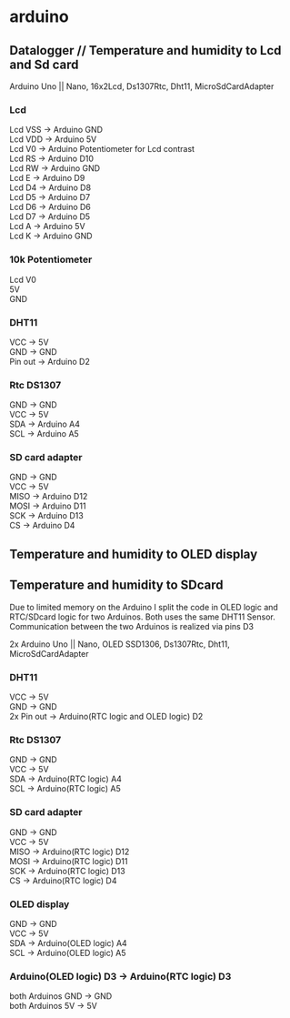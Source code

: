 # arduino
## Datalogger // Temperature and humidity to Lcd and Sd card 
Arduino Uno || Nano, 16x2Lcd, Ds1307Rtc, Dht11, MicroSdCardAdapter

### Lcd
Lcd VSS -> Arduino GND
<br/>
Lcd VDD -> Arduino 5V
<br/>
Lcd V0 -> Arduino Potentiometer for Lcd contrast 
<br/>
Lcd RS -> Arduino D10
<br/>
Lcd RW -> Arduino GND
<br/>
Lcd E -> Arduino D9
<br/>
Lcd D4 -> Arduino D8
<br/>
Lcd D5 -> Arduino D7
<br/>
Lcd D6 -> Arduino D6
<br/>
Lcd D7 -> Arduino D5
<br/>
Lcd A -> Arduino 5V
<br/>
Lcd K -> Arduino GND

### 10k Potentiometer
Lcd V0
<br/>
5V
<br/>
GND

### DHT11
VCC -> 5V
<br/>
GND -> GND
<br/>
Pin out -> Arduino D2

### Rtc DS1307
GND -> GND
<br/>
VCC -> 5V
<br/>
SDA -> Arduino A4
<br/>
SCL -> Arduino A5

### SD card adapter
GND -> GND
<br/>
VCC -> 5V
<br/>
MISO -> Arduino D12
<br/>
MOSI -> Arduino D11
<br/>
SCK -> Arduino D13
<br/>
CS -> Arduino D4



## Temperature and humidity to OLED display
## Temperature and humidity to SDcard
Due to limited memory on the Arduino I split the code in OLED logic and RTC/SDcard logic for two Arduinos. Both uses the same DHT11 Sensor.
Communication between the two Arduinos is realized via pins D3

2x Arduino Uno || Nano, OLED SSD1306, Ds1307Rtc, Dht11, MicroSdCardAdapter


### DHT11
VCC -> 5V
<br/>
GND -> GND
<br/>
2x Pin out -> Arduino(RTC logic and OLED logic) D2

### Rtc DS1307
GND -> GND
<br/>
VCC -> 5V
<br/>
SDA -> Arduino(RTC logic)  A4
<br/>
SCL -> Arduino(RTC logic) A5

### SD card adapter
GND -> GND
<br/>
VCC -> 5V
<br/>
MISO -> Arduino(RTC logic) D12
<br/>
MOSI -> Arduino(RTC logic) D11
<br/>
SCK -> Arduino(RTC logic) D13
<br/>
CS -> Arduino(RTC logic) D4

### OLED display

GND -> GND
<br/>
VCC -> 5V
<br/>
SDA -> Arduino(OLED logic)  A4
<br/>
SCL -> Arduino(OLED logic) A5
<br/>


### Arduino(OLED logic) D3 -> Arduino(RTC logic) D3
both Arduinos GND -> GND
<br/>
both Arduinos 5V -> 5V






